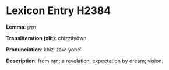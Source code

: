# Lexicon Entry H2384

**Lemma**: חִזָּיוֹן

**Transliteration (xlit)**: chizzâyôwn

**Pronunciation**: khiz-zaw-yone'

**Description**:
from חָזָה; a revelation, expectation by dream; vision.
